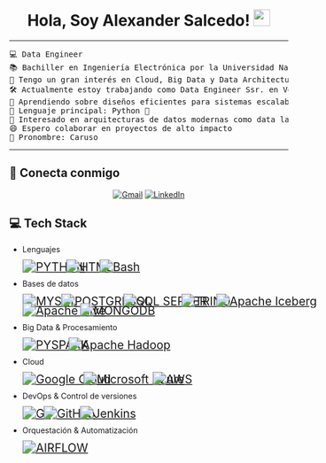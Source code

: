 <!--## Hi there 👋


**AlexanderSalcedo/AlexanderSalcedo** is a ✨ _special_ ✨ repository because its `README.md` (this file) appears on your GitHub profile.

Here are some ideas to get you started:

- 🔭 I’m currently working on ...
- 🌱 I’m currently learning ...
- 👯 I’m looking to collaborate on ...
- 🤔 I’m looking for help with ...
- 💬 Ask me about ...
- 📫 How to reach me: ...
- 😄 Pronouns: ...
- ⚡ Fun fact: ...
-->

<h1 align="center">
Hola, Soy Alexander Salcedo!
	<a href="https://github.com/Bouaskaoun" target="_self">
		<img src="https://media.giphy.com/media/hvRJCLFzcasrR4ia7z/giphy.gif" width="30">
	</a>
</h1>

<hr>

<pre>
💻 Data Engineer
📚 Bachiller en Ingeniería Electrónica por la Universidad Nacional de Ingeniería
📝 Tengo un gran interés en Cloud, Big Data y Data Architecture.
🛠️ Actualmente estoy trabajando como Data Engineer Ssr. en Vooxell
🌱 Aprendiendo sobre diseños eficientes para sistemas escalables
🌟 Lenguaje principal: Python 🐍
🚩 Interesado en arquitecturas de datos modernas como data lakes y data warehouses
😄 Espero colaborar en proyectos de alto impacto
🎺 Pronombre: Caruso
</pre>
<hr>

## 🤝 Conecta conmigo

<p align="center">
	<a href="mailto:alexander.salcedo.p@gmail.com"><img img src="https://img.shields.io/badge/gmail-%23EA4335.svg?style=plastic&logo=gmail&logoColor=white" alt="Gmail"/></a>
	<a href="https://www.linkedin.com/in/alexandersalcedop/"><img src="https://img.shields.io/badge/linkedin-%230A66C2.svg?style=plastic&logo=linkedin&logoColor=white" alt="LinkedIn"/></a>
</p>

## 💻 Tech Stack

<ul>
  <li>Lenguajes
    <p>
      <a href="https://www.python.org/"><img alt="PYTHON" src="https://img.shields.io/badge/Python-%23FF6F00.svg?logo=python&logoColor=white" style="transform: scale(1.5); transform-origin: left;"></a>
      <a href="#"><img alt="HTML" src="https://img.shields.io/badge/HTML5-%23E34F26.svg?logo=html5&logoColor=white" style="transform: scale(1.5); transform-origin: left;"></a>
      <a href="https://www.gnu.org/software/bash/"><img alt="Bash" src="https://img.shields.io/badge/Bash-%234EAA25.svg?logo=gnubash&logoColor=white" style="transform: scale(1.5); transform-origin: left;"></a>
    </p>
  </li>

  <li>Bases de datos
    <p>
      <a href="https://www.mysql.com/"><img alt="MYSQL" src="https://img.shields.io/badge/MySQL-%234479A1.svg?logo=mysql&logoColor=white" style="transform: scale(1.5); transform-origin: left;"></a>
      <a href="https://www.postgresql.org/"><img alt="POSTGRESQL" src="https://img.shields.io/badge/PostgreSQL-%23336791.svg?logo=postgresql&logoColor=white" style="transform: scale(1.5); transform-origin: left;"></a>
      <a href="https://www.microsoft.com/es-es/sql-server/"><img alt="SQL SERVER" src="https://img.shields.io/badge/SQL%20Server-%23CC2927.svg?logo=microsoftsqlserver&logoColor=white" style="transform: scale(1.5); transform-origin: left;"></a>
      <a href="https://trino.io/"><img alt="TRINO" src="https://img.shields.io/badge/Trino-%23007ACC.svg?logo=trino&logoColor=white" style="transform: scale(1.5); transform-origin: left;"></a>
      <a href="https://iceberg.apache.org/"><img alt="Apache Iceberg" src="https://img.shields.io/badge/Iceberg-%230073C2.svg?logo=apache&logoColor=white" style="transform: scale(1.5); transform-origin: left;"></a>
      <a href="https://hive.apache.org/"><img alt="Apache Hive" src="https://img.shields.io/badge/Hive-%23FDEE00.svg?logo=apachehive&logoColor=black" style="transform: scale(1.5); transform-origin: left;"></a>
      <a href="https://www.mongodb.com/"><img alt="MONGODB" src="https://img.shields.io/badge/MongoDB-%2347A248.svg?logo=mongodb&logoColor=white" style="transform: scale(1.5); transform-origin: left;"></a>
    </p>
  </li>

  <li>Big Data & Procesamiento
    <p>
      <a href="https://spark.apache.org/docs/latest/api/python/index.html#"><img alt="PYSPARK" src="https://img.shields.io/badge/PySpark-%23E25A1C.svg?logo=apachespark&logoColor=white" style="transform: scale(1.5); transform-origin: left;"></a>
      <a href="https://hadoop.apache.org/"><img alt="Apache Hadoop" src="https://img.shields.io/badge/Hadoop-%23FFCC00.svg?logo=apachehadoop&logoColor=black" style="transform: scale(1.5); transform-origin: left;"></a>
    </p>
  </li>

  <li>Cloud
    <p>
      <a href="https://cloud.google.com/"><img alt="Google Cloud" src="https://img.shields.io/badge/Google%20Cloud-%234285F4.svg?logo=googlecloud&logoColor=white" style="transform: scale(1.5); transform-origin: left;"></a>
      <a href="https://azure.microsoft.com/"><img alt="Microsoft Azure" src="https://img.shields.io/badge/Azure-%230078D4.svg?logo=microsoftazure&logoColor=white" style="transform: scale(1.5); transform-origin: left;"></a>
      <a href="https://aws.amazon.com/"><img alt="AWS" src="https://img.shields.io/badge/AWS-%23FF9900.svg?logo=amazonaws&logoColor=white" style="transform: scale(1.5); transform-origin: left;"></a>
    </p>
  </li>

  <li>DevOps & Control de versiones
    <p>
      <a href="https://git-scm.com/"><img alt="Git" src="https://img.shields.io/badge/Git-%23F05032.svg?logo=git&logoColor=white" style="transform: scale(1.5); transform-origin: left;"></a>
      <a href="https://github.com/"><img alt="GitHub" src="https://img.shields.io/badge/GitHub-%23121011.svg?logo=github&logoColor=white" style="transform: scale(1.5); transform-origin: left;"></a>
      <a href="https://www.jenkins.io/"><img alt="Jenkins" src="https://img.shields.io/badge/Jenkins-%23D24939.svg?logo=jenkins&logoColor=white" style="transform: scale(1.5); transform-origin: left;"></a>
    </p>
  </li>

  <li>Orquestación & Automatización
    <p>
      <a href="https://airflow.apache.org/"><img alt="AIRFLOW" src="https://img.shields.io/badge/Airflow-%23017CEE.svg?logo=apacheairflow&logoColor=white" style="transform: scale(1.5); transform-origin: left;"></a>
    </p>
  </li>
</ul>


